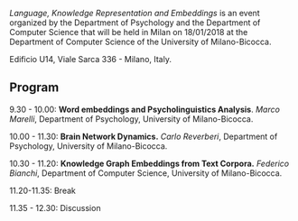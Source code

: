 *Language, Knowledge Representation and Embeddings* is an event organized by the Department of Psychology and the Department of Computer Science that will be held in Milan on 18/01/2018 at the Department of Computer Science of the University of Milano-Bicocca. 

Edificio U14, Viale Sarca 336 - Milano, Italy.

## Program

9.30 - 10.00: **Word embeddings and Psycholinguistics Analysis**. *Marco Marelli*, Department of Psychology, University of Milano-Bicocca.

10.00 - 11.30: **Brain Network Dynamics.** *Carlo Reverberi*, Department of Psychology, University of Milano-Bicocca.

10.30 - 11.20: **Knowledge Graph Embeddings from Text Corpora.** *Federico Bianchi*, Department of Computer Science, University of Milano-Bicocca.

11.20-11.35: Break

11.35 - 12.30: Discussion
